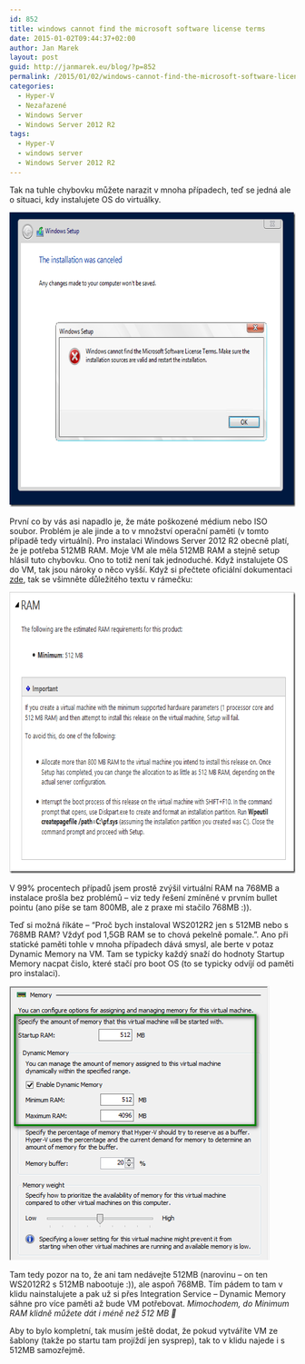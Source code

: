 ```yaml
---
id: 852
title: windows cannot find the microsoft software license terms
date: 2015-01-02T09:44:37+02:00
author: Jan Marek
layout: post
guid: http://janmarek.eu/blog/?p=852
permalink: /2015/01/02/windows-cannot-find-the-microsoft-software-license-terms/
categories:
  - Hyper-V
  - Nezařazené
  - Windows Server
  - Windows Server 2012 R2
tags:
  - Hyper-V
  - windows server
  - Windows Server 2012 R2
---
```

Tak na tuhle chybovku můžete narazit v mnoha případech, teď se jedná ale o situaci, kdy instalujete OS do virtuálky.

[<img title="os-install-error-ram-less-than-768mb" style="border-top: 0px; border-right: 0px; border-bottom: 0px; border-left: 0px; display: inline" border="0" alt="os-install-error-ram-less-than-768mb" src="/wp-content/uploads/2015/01/osinstallerrorramlessthan768mb_thumb.png" width="689" height="519" />](/wp-content/uploads/2015/01/osinstallerrorramlessthan768mb.png) 

První co by vás asi napadlo je, že máte poškozené médium nebo ISO soubor. Problém je ale jinde a to v množství operační paměti (v tomto případě tedy virtuální). Pro instalaci Windows Server 2012 R2 obecně platí, že je potřeba 512MB RAM. Moje VM ale měla 512MB RAM a stejně setup hlásil tuto chybovku. Ono to totiž není tak jednoduché. Když instalujete OS do VM, tak jsou nároky o něco vyšší. Když si přečtete oficiální dokumentaci <a href="http://technet.microsoft.com/en-us/library/dn303418.aspx" target="_blank">zde</a>, tak se všimněte důležitého textu v rámečku:

[<img title="os-install-virtual-memory-issue" style="border-top: 0px; border-right: 0px; border-bottom: 0px; border-left: 0px; display: inline" border="0" alt="os-install-virtual-memory-issue" src="/wp-content/uploads/2015/01/osinstallvirtualmemoryissue_thumb.png" width="701" height="496" />](/wp-content/uploads/2015/01/osinstallvirtualmemoryissue.png) 

V 99% procentech případů jsem prostě zvýšil virtuální RAM na 768MB a instalace prošla bez problémů – viz tedy řešení zmíněné v prvním bullet pointu (ano píše se tam 800MB, ale z praxe mi stačilo 768MB :)).

Teď si možná říkáte – “Proč bych instaloval WS2012R2 jen s 512MB nebo s 768MB RAM? Vždyť pod 1,5GB RAM se to chová pekelně pomale.”. Ano při statické paměti tohle v mnoha případech dává smysl, ale berte v potaz Dynamic Memory na VM. Tam se typicky každý snaží do hodnoty Startup Memory nacpat čislo, které stačí pro boot OS (to se typicky odvíjí od paměti pro instalaci). 

[<img title="hyper-v-2012-r2-dynamic-memory" style="border-top: 0px; border-right: 0px; border-bottom: 0px; border-left: 0px; display: inline" border="0" alt="hyper-v-2012-r2-dynamic-memory" src="/wp-content/uploads/2015/01/hyperv2012r2dynamicmemory_thumb.png" width="458" height="483" />](/wp-content/uploads/2015/01/hyperv2012r2dynamicmemory.png) 

Tam tedy pozor na to, že ani tam nedávejte 512MB (narovinu – on ten WS2012R2 s 512MB nabootuje :)), ale aspoň 768MB. Tím pádem to tam v klidu nainstalujete a pak už si přes Integration Service – Dynamic Memory sáhne pro více paměti až bude VM potřebovat. _Mimochodem, do Minimum RAM klidně můžete dát i méně než 512 MB 🙂_

Aby to bylo kompletní, tak musím ještě dodat, že pokud vytváříte VM ze šablony (takže po startu tam projíždí jen sysprep), tak to v klidu najede i s 512MB samozřejmě.
